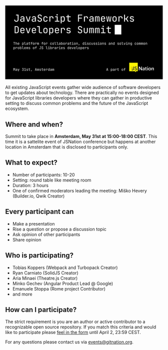 ![JavaScript Frameworks Developers Summit](./header.gif?raw=true)

All existing JavaScript events gather wide audience of software developers to get updates about technology. There are practically no events designed for JavaScript libraries developers where they can gather in productive setting to discuss common problems and the future of the JavaScript ecosystem.

## Where and when?

Summit to take place in **Amsterdam, May 31st at 15:00-18:00 CEST**. This time it is a sattelite event of JSNation conference but happens at another location in Amsterdam that is disclosed to participants only.

## What to expect?

- Number of participants: 10-20
- Setting: round table like meeting room
- Duration: 3 hours
- One of confirmed moderators leading the meeting: Miško Hevery (Builder.io, Qwik Creator)

## Every participant can
- Make a presentation
- Rise a question or propose a discussion topic
- Ask opinion of other participants
- Share opinion

## Who is participating?

 - Tobias Koppers (Webpack and Turbopack Creator)
 - Ryan Carniato (SolidJS Creator)
 - Aria Minaei (Theatre.js Creator)
 - Minko Gechev (Angular Product Lead @ Google)
 - Emanuele Stoppa (Rome project Contributor)
 - and more

## How can I participate?

The strict requirement is you are an author or active contributor to a recognizable open source repository. If you match this criteria and would like to participate please [feel in the form](https://forms.gle/iUPzEvDo6McDcUTe8) until April 2, 23:59 CEST. 

For any questions please contact us via events@gitnation.org.
